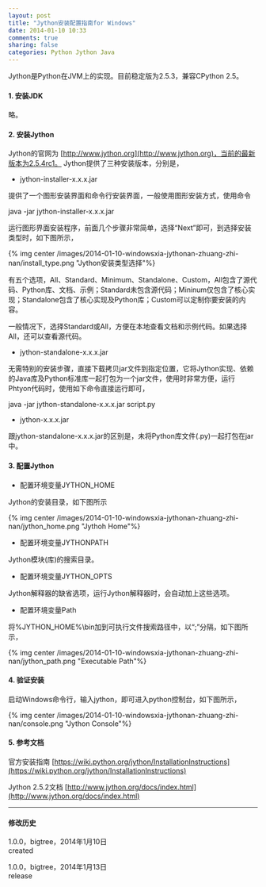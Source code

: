 ```yaml
---
layout: post
title: "Jython安装配置指南for Windows"
date: 2014-01-10 10:33
comments: true
sharing: false
categories: Python Jython Java
---
```

Jython是Python在JVM上的实现。目前稳定版为2.5.3，兼容CPython 2.5。

<!-- more -->
#### 1. 安装JDK

略。

#### 2. 安装Jython

Jython的官网为 [http://www.jython.org](http://www.jython.org)，当前的最新版本为2.5.4rc1。
Jython提供了三种安装版本，分别是，

* jython-installer-x.x.x.jar

提供了一个图形安装界面和命令行安装界面，一般使用图形安装方式，使用命令

java -jar jython-installer-x.x.x.jar

运行图形界面安装程序，前面几个步骤非常简单，选择“Next”即可，到选择安装类型时，如下图所示，

{% img center /images/2014-01-10-windowsxia-jythonan-zhuang-zhi-nan/install_type.png "Jython安装类型选择"%}

有五个选项，All、Standard、Minimum、Standalone、Custom，All包含了源代码、Python库、文档、示例；Standard未包含源代码；Mininum仅包含了核心实现；Standalone包含了核心实现及Python库；Custom可以定制你要安装的内容。

一般情况下，选择Standard或All，方便在本地查看文档和示例代码。如果选择All，还可以查看源代码。

* jython-standalone-x.x.x.jar

无需特别的安装步骤，直接下载拷贝jar文件到指定位置，它将Jython实现、依赖的Java库及Python标准库一起打包为一个jar文件，使用时非常方便，运行Phtyon代码时，使用如下命令直接运行即可，

java -jar jython-standalone-x.x.x.jar script.py

* jython-x.x.x.jar

跟jython-standalone-x.x.x.jar的区别是，未将Python库文件(.py)一起打包在jar中。

#### 3. 配置Jython

* 配置环境变量JYTHON_HOME

Jython的安装目录，如下图所示

{% img center /images/2014-01-10-windowsxia-jythonan-zhuang-zhi-nan/jython_home.png "Jythoh Home"%}

* 配置环境变量JYTHONPATH

Jython模块(库)的搜索目录。

* 配置环境变量JYTHON_OPTS

Jython解释器的缺省选项，运行Jython解释器时，会自动加上这些选项。

* 配置环境变量Path

将%JYTHON_HOME%\bin加到可执行文件搜索路径中，以“;”分隔，如下图所示，

{% img center /images/2014-01-10-windowsxia-jythonan-zhuang-zhi-nan/jython_path.png "Executable Path"%}

#### 4. 验证安装

启动Windows命令行，输入jython，即可进入python控制台，如下图所示，

{% img center /images/2014-01-10-windowsxia-jythonan-zhuang-zhi-nan/console.png "Jython Console"%}

#### 5. 参考文档

官方安装指南 [https://wiki.python.org/jython/InstallationInstructions](https://wiki.python.org/jython/InstallationInstructions)

Jython 2.5.2文档 [http://www.jython.org/docs/index.html](http://www.jython.org/docs/index.html)

- - -
#### 修改历史
1.0.0，bigtree，2014年1月10日  
created  

1.0.0，bigtree，2014年1月13日  
release

